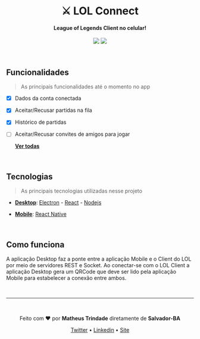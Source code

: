 <h1 align="center">⚔ LOL Connect</h1>
<h4 align="center">League of Legends Client no celular!</h4>

<p align="center">
  <img src="https://img.shields.io/badge/Desktop-Electron-blue" />
  <img src="https://img.shields.io/badge/Mobile-ReactNative-blue" />
</p>

<br />

## Funcionalidades
> As principais funcionalidades até o momento no app

- [X] Dados da conta conectada
- [X] Aceitar/Recusar partidas na fila
- [X] Histórico de partidas
- [ ] Aceitar/Recusar convites de amigos para jogar

  [**Ver todas**](https://github.com/trindadematheus/lol-connect/projects/1)

<br />

## Tecnologias

> As principais tecnologias utilizadas nesse projeto

* **[Desktop](https://github.com/trindadematheus/lol-connect/tree/master/desktop)**: [Electron](https://www.electronjs.org/) - [React](https://pt-br.reactjs.org/) - [Nodejs](https://nodejs.org/en/)

* **[Mobile](https://github.com/trindadematheus/lol-connect/tree/master/mobile)**: [React Native](https://reactnative.dev/)


<br/>

## Como funciona

A aplicação Desktop faz a ponte entre a aplicação Mobile e o Client do LOL por meio de servidores REST e Socket. Ao conectar-se com o LOL Client a aplicação Desktop gera um QRCode que deve ser lido pela aplicação Mobile para estabelecer a conexão entre ambos.


<br />

---

<br/>

<p align="center">Feito com <b>♥</b> por <b>Matheus Trindade</b> diretamente de <b>Salvador-BA</b></p>

<p align="center">
  <a href="https://www.twitch.tv/trindabsc">Twitter</a> •
  <a href="https://www.linkedin.com/in/trindadematheus/">Linkedin</a> •
  <a href="http://matheustrindade.dev.br/">Site</a>
</p>
